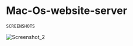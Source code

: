 ﻿# Mac-Os-website-server


``SCREENSHOTS``

![Screenshot_2](https://github.com/EclypDev/Mac-Os-website-server/assets/57846452/bfe8401a-ee74-4e55-a975-4ecba31c3b17)
